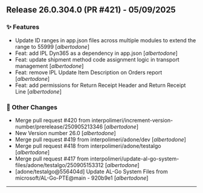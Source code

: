 ## Release 26.0.304.0 (PR #421) - 05/09/2025
### ✨ Features
  * Update ID ranges in app.json files across multiple modules to extend the range to 55999 [*albertodone*]
  * Feat: add IPL Dyn365 as a dependency in app.json [*albertodone*]
  * Feat: update shipment method code assignment logic in transport management [*albertodone*]
  * Feat: remove IPL Update Item Description on Orders report [*albertodone*]
  * Feat: add permissions for Return Receipt Header and Return Receipt Line [*albertodone*]

### 🔧 Other Changes
  * Merge pull request #420 from interpolimeri/increment-version-number/prerelease/250905213346 [*albertodone*]
  * New Version number 26.0 [*albertodone*]
  * Merge pull request #419 from interpolimeri/adone/dev [*albertodone*]
  * Merge pull request #418 from interpolimeri/adone/testalgo [*albertodone*]
  * Merge pull request #417 from interpolimeri/update-al-go-system-files/adone/testalgo/250905153312 [*albertodone*]
  * [adone/testalgo@556404d] Update AL-Go System Files from microsoft/AL-Go-PTE@main - 920b9e1 [*albertodone*]

---

